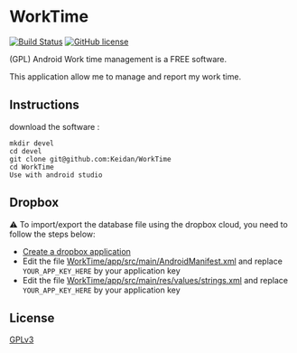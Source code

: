 # WorkTime
[![Build Status](https://img.shields.io/travis/Keidan/WorkTime/master.svg?style=plastic)](https://travis-ci.org/Keidan/WorkTime)
[![GitHub license](https://img.shields.io/github/license/Keidan/WorkTime.svg?style=plastic)](https://github.com/Keidan/WorkTime/blob/master/license.txt)


(GPL) Android Work time management is a FREE software.

This application allow me to manage and report my work time.


## Instructions


download the software :

	mkdir devel
	cd devel
	git clone git@github.com:Keidan/WorkTime
	cd WorkTime
 	Use with android studio

	
## Dropbox

:warning: To import/export the database file using the dropbox cloud, you need to follow the steps below:
* [Create a dropbox application](https://www.dropbox.com/developers/apps)
* Edit the file [WorkTime/app/src/main/AndroidManifest.xml](https://github.com/Keidan/WorkTime/blob/master/app/src/main/AndroidManifest.xml) and replace `YOUR_APP_KEY_HERE` by your application key
* Edit the file [WorkTime/app/src/main/res/values/strings.xml](https://github.com/Keidan/WorkTime/blob/master/app/src/main/res/values/strings.xml) and replace `YOUR_APP_KEY_HERE` by your application key


## License

[GPLv3](https://github.com/Keidan/WorkTime/blob/master/license.txt)
